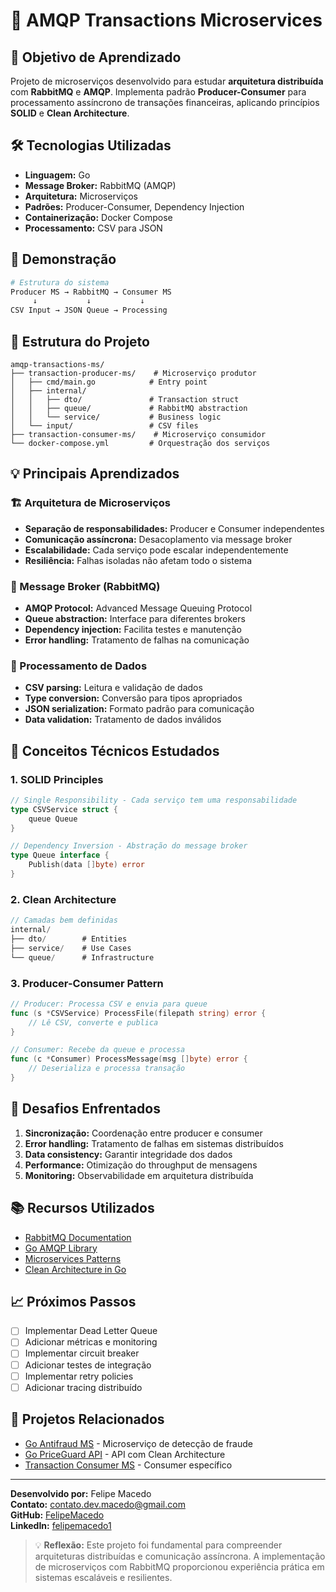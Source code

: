# 🔄 AMQP Transactions Microservices

## 🎯 Objetivo de Aprendizado
Projeto de microserviços desenvolvido para estudar **arquitetura distribuída** com **RabbitMQ** e **AMQP**. Implementa padrão **Producer-Consumer** para processamento assíncrono de transações financeiras, aplicando princípios **SOLID** e **Clean Architecture**.

## 🛠️ Tecnologias Utilizadas
- **Linguagem:** Go
- **Message Broker:** RabbitMQ (AMQP)
- **Arquitetura:** Microserviços
- **Padrões:** Producer-Consumer, Dependency Injection
- **Containerização:** Docker Compose
- **Processamento:** CSV para JSON

## 🚀 Demonstração
```bash
# Estrutura do sistema
Producer MS → RabbitMQ → Consumer MS
     ↓           ↓           ↓
CSV Input → JSON Queue → Processing
```

## 📁 Estrutura do Projeto
```
amqp-transactions-ms/
├── transaction-producer-ms/    # Microserviço produtor
│   ├── cmd/main.go            # Entry point
│   ├── internal/
│   │   ├── dto/               # Transaction struct
│   │   ├── queue/             # RabbitMQ abstraction
│   │   └── service/           # Business logic
│   └── input/                 # CSV files
├── transaction-consumer-ms/    # Microserviço consumidor
└── docker-compose.yml         # Orquestração dos serviços
```

## 💡 Principais Aprendizados

### 🏗️ Arquitetura de Microserviços
- **Separação de responsabilidades:** Producer e Consumer independentes
- **Comunicação assíncrona:** Desacoplamento via message broker
- **Escalabilidade:** Cada serviço pode escalar independentemente
- **Resiliência:** Falhas isoladas não afetam todo o sistema

### 📨 Message Broker (RabbitMQ)
- **AMQP Protocol:** Advanced Message Queuing Protocol
- **Queue abstraction:** Interface para diferentes brokers
- **Dependency injection:** Facilita testes e manutenção
- **Error handling:** Tratamento de falhas na comunicação

### 🔄 Processamento de Dados
- **CSV parsing:** Leitura e validação de dados
- **Type conversion:** Conversão para tipos apropriados
- **JSON serialization:** Formato padrão para comunicação
- **Data validation:** Tratamento de dados inválidos

## 🧠 Conceitos Técnicos Estudados

### 1. **SOLID Principles**
```go
// Single Responsibility - Cada serviço tem uma responsabilidade
type CSVService struct {
    queue Queue
}

// Dependency Inversion - Abstração do message broker
type Queue interface {
    Publish(data []byte) error
}
```

### 2. **Clean Architecture**
```go
// Camadas bem definidas
internal/
├── dto/        # Entities
├── service/    # Use Cases
└── queue/      # Infrastructure
```

### 3. **Producer-Consumer Pattern**
```go
// Producer: Processa CSV e envia para queue
func (s *CSVService) ProcessFile(filepath string) error {
    // Lê CSV, converte e publica
}

// Consumer: Recebe da queue e processa
func (c *Consumer) ProcessMessage(msg []byte) error {
    // Deserializa e processa transação
}
```

## 🚧 Desafios Enfrentados
1. **Sincronização:** Coordenação entre producer e consumer
2. **Error handling:** Tratamento de falhas em sistemas distribuídos
3. **Data consistency:** Garantir integridade dos dados
4. **Performance:** Otimização do throughput de mensagens
5. **Monitoring:** Observabilidade em arquitetura distribuída

## 📚 Recursos Utilizados
- [RabbitMQ Documentation](https://www.rabbitmq.com/documentation.html)
- [Go AMQP Library](https://github.com/streadway/amqp)
- [Microservices Patterns](https://microservices.io/patterns/)
- [Clean Architecture in Go](https://blog.cleancoder.com/uncle-bob/2012/08/13/the-clean-architecture.html)

## 📈 Próximos Passos
- [ ] Implementar Dead Letter Queue
- [ ] Adicionar métricas e monitoring
- [ ] Implementar circuit breaker
- [ ] Adicionar testes de integração
- [ ] Implementar retry policies
- [ ] Adicionar tracing distribuído

## 🔗 Projetos Relacionados
- [Go Antifraud MS](../go-antifraud-ms/) - Microserviço de detecção de fraude
- [Go PriceGuard API](../go-priceguard-api/) - API com Clean Architecture
- [Transaction Consumer MS](../transaction-consumer-ms/) - Consumer específico

---

**Desenvolvido por:** Felipe Macedo  
**Contato:** contato.dev.macedo@gmail.com  
**GitHub:** [FelipeMacedo](https://github.com/felipemacedo1)  
**LinkedIn:** [felipemacedo1](https://linkedin.com/in/felipemacedo1)

> 💡 **Reflexão:** Este projeto foi fundamental para compreender arquiteturas distribuídas e comunicação assíncrona. A implementação de microserviços com RabbitMQ proporcionou experiência prática em sistemas escaláveis e resilientes.